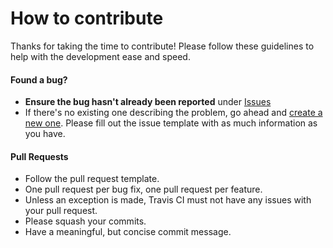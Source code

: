 # How to contribute

Thanks for taking the time to contribute! Please follow these guidelines to help with the development ease and speed.

#### **Found a bug?**
* **Ensure the bug hasn't already been reported** under [Issues](https://github.com/bengadbois/pewpew/issues)
* If there's no existing one describing the problem, go ahead and [create a new one](https://github.com/bengadbois/pewpew/issues/new). Please fill out the issue template with as much information as you have.

#### **Pull Requests**
* Follow the pull request template.
* One pull request per bug fix, one pull request per feature.
* Unless an exception is made, Travis CI must not have any issues with your pull request.
* Please squash your commits.
* Have a meaningful, but concise commit message.
